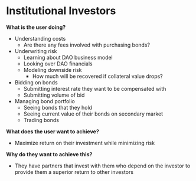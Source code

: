 # Institutional Investors

**What is the user doing?**

- Understanding costs
  - Are there any fees involved with purchasing bonds?
- Underwriting risk
  - Learning about DAO business model
  - Looking over DAO financials
  - Modeling downside risk
    - How much will be recovered if collateral value drops?
- Bidding on bonds
  - Submitting interest rate they want to be compensated with
  - Submitting volume of bid
- Managing bond portfolio
  - Seeing bonds that they hold
  - Seeing current value of their bonds on secondary market
  - Trading bonds

**What does the user want to achieve?**

- Maximize return on their investment while minimizing risk

**Why do they want to achieve this?**

- They have partners that invest with them who depend on the investor to provide them a superior return to other investors

